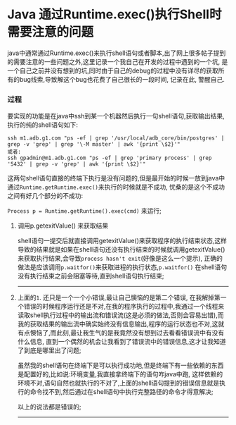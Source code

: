 # Java 通过Runtime.exec()执行Shell时需要注意的问题

java中通常通过Runtime.exec()来执行shell语句或者脚本,出了网上很多帖子提到的需要注意的一些问题之外,这里记录一个我自己在开发的过程中遇到的一个坑, 是一个自己之前并没有想到的坑,同时由于自己的debug的过程中没有详尽的获取所有的bug线索,导致解这个bug也花费了自己很长的一段时间, 记录在此, 警醒自己.

### 过程

要实现的功能是在java中ssh到某一个机器然后执行一句shell语句,获取输出结果,执行的纯的shell语句如下:

```shell
ssh m1.adb.g1.com "ps -ef | grep '/usr/local/adb_core/bin/postgres' |  grep -v 'grep' | grep '\-M master' | awk '{print \$2}'"
或者:
ssh gpadmin@m1.adb.g1.com "ps -ef | grep 'primary process' | grep '5432' | grep -v 'grep' | awk '{print \$2}'"
```

这两句shell语句直接的终端下执行是没有问题的,但是最开始的时候一放到java中通过`Runtime.getRuntime.exec()`来执行的时候就是不成功, 忧桑的是这个不成功之间有好几个部分的不成功:

`Process p = Runtime.getRuntime().exec(cmd)` 来运行;

1. 调用p.getexitValue() 来获取结果

   shell语句一提交后就直接调用getexitValue()来获取程序的执行结束状态,这样导致的结果就是如果在shell语句还没有执行结束的时候就调用getexitValue()来获取执行结果,会导致`process hasn't exit`(好像是这么一个提示), 正确的做法是应该调用`p.waitfor()`来获取进程的执行状态,`p.waitfor()` 在shell语句没有执行结束之前会阻塞等待,直到shell语句执行结束;

   ---

2. 上面的`1`. 还只是一个一个小错误,最让自己懊恼的是第二个错误, 在我解掉第一个错误的时候程序运行还是不对,在我的程序执行的过程中,我通过一个线程来读取shell执行过程中的输出流和错误流(这是必须的做法,否则会容易出错),而我的获取结果的输出流中确实始终没有信息输出,程序的运行状态也不对,这就有点懊恼了,而此刻,最让我生气的是我竟然没有想到过去看看错误流中有没有什么信息, 直到一个偶然的机会让我看到了错误流中的错误信息,这才让我知道了到底是哪里出了问题;

   虽然我的shell语句在终端下是可以执行成功地,但是终端下有一些依赖的东西是配置好的,比如说:环境变量,我直接拿终端下的语句咋java中跑, 这样依赖的环境不对,语句自然也就执行的不对了,上面的shell语句提到的错误信息就是执行的命令找不到,然后通过在shell语句中执行完整路径的命令才得意解决;

   以上的说法都是错误的;

   ---